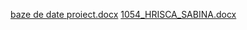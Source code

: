 [baze de date proiect.docx](https://github.com/user-attachments/files/19753122/baze.de.date.proiect.docx)
[1054_HRISCA_SABINA.docx](https://github.com/user-attachments/files/19753990/1054_HRISCA_SABINA.docx)
